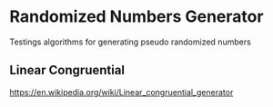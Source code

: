 # Randomized Numbers Generator

Testings algorithms for generating pseudo randomized numbers

## Linear Congruential

https://en.wikipedia.org/wiki/Linear_congruential_generator